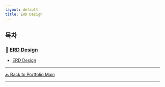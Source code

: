 ```yaml
---
layout: default
title: ERD Design
---
```


## 목차

### 🔗 [ERD Design](/study/database-design/)

- [ERD Design](/study/database-design/erd-design)

---
[🔙 Back to Portfolio Main](../index.md)

---

